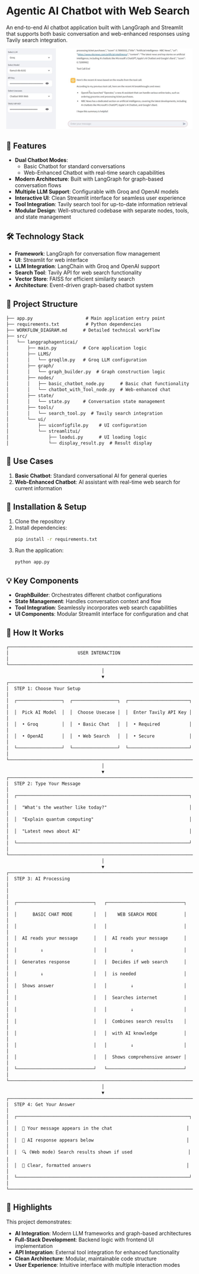 # Agentic AI Chatbot with Web Search

An end-to-end AI chatbot application built with LangGraph and Streamlit that supports both basic conversation and web-enhanced responses using Tavily search integration.

<img src="./images/chat_screenshot.JPG" width="600" alt="Screenshot">

## 🚀 Features

- **Dual Chatbot Modes**: 
  - Basic Chatbot for standard conversations
  - Web-Enhanced Chatbot with real-time search capabilities
- **Modern Architecture**: Built with LangGraph for graph-based conversation flows
- **Multiple LLM Support**: Configurable with Groq and OpenAI models
- **Interactive UI**: Clean Streamlit interface for seamless user experience
- **Tool Integration**: Tavily search tool for up-to-date information retrieval
- **Modular Design**: Well-structured codebase with separate nodes, tools, and state management

## 🛠️ Technology Stack

- **Framework**: LangGraph for conversation flow management
- **UI**: Streamlit for web interface
- **LLM Integration**: LangChain with Groq and OpenAI support
- **Search Tool**: Tavily API for web search functionality
- **Vector Store**: FAISS for efficient similarity search
- **Architecture**: Event-driven graph-based chatbot system

## 📁 Project Structure

```
├── app.py                    # Main application entry point
├── requirements.txt          # Python dependencies
├── WORKFLOW_DIAGRAM.md      # Detailed technical workflow
├── src/
│   └── langgraphagenticai/
│       ├── main.py          # Core application logic
│       ├── LLMS/
│       │   └── groqllm.py   # Groq LLM configuration
│       ├── graph/
│       │   └── graph_builder.py  # Graph construction logic
│       ├── nodes/
│       │   ├── basic_chatbot_node.py      # Basic chat functionality
│       │   └── chatbot_with_Tool_node.py  # Web-enhanced chat
│       ├── state/
│       │   └── state.py     # Conversation state management
│       ├── tools/
│       │   └── search_tool.py  # Tavily search integration
│       └── ui/
│           ├── uiconfigfile.py    # UI configuration
│           └── streamlitui/
│               ├── loadui.py      # UI loading logic
│               └── display_result.py  # Result display
```

## 🎯 Use Cases

1. **Basic Chatbot**: Standard conversational AI for general queries
2. **Web-Enhanced Chatbot**: AI assistant with real-time web search for current information

## 🔧 Installation & Setup

1. Clone the repository
2. Install dependencies:
   ```bash
   pip install -r requirements.txt
   ```
3. Run the application:
   ```bash
   python app.py
   ```

## 💡 Key Components

- **GraphBuilder**: Orchestrates different chatbot configurations
- **State Management**: Handles conversation context and flow
- **Tool Integration**: Seamlessly incorporates web search capabilities
- **UI Components**: Modular Streamlit interface for configuration and chat

## 🔄 How It Works

```
┌─────────────────────────────────────────────────────────────────────────┐
│                          USER INTERACTION                               │
└─────────────────────────────────────────────────────────────────────────┘
                                    │
                                    ▼
┌────────────────────────────────────────────────────────────────────────┐
│  STEP 1: Choose Your Setup                                             │
│  ┌─────────────────┐  ┌─────────────────┐  ┌───────────────────────┐   │
│  │  Pick AI Model  │  │  Choose Usecase │  │  Enter Tavily API Key │   │
│  │  • Groq         │  │  • Basic Chat   │  │  • Required           │   │
│  │  • OpenAI       │  │  • Web Search   │  │  • Secure             │   │
│  └─────────────────┘  └─────────────────┘  └───────────────────────┘   │
└────────────────────────────────────────────────────────────────────────┘
                                    │
                                    ▼
┌────────────────────────────────────────────────────────────────────────┐
│  STEP 2: Type Your Message                                             │
│  ┌─────────────────────────────────────────────────────────────────┐   │
│  │  "What's the weather like today?"                               │   │
│  │  "Explain quantum computing"                                    │   │
│  │  "Latest news about AI"                                         │   │
│  └─────────────────────────────────────────────────────────────────┘   │
└────────────────────────────────────────────────────────────────────────┘
                                    │
                                    ▼
┌────────────────────────────────────────────────────────────────────────┐
│  STEP 3: AI Processing                                                 │
│                                                                        │
│  ┌─────────────────────────────┐   ┌─────────────────────────────┐     │
│  │      BASIC CHAT MODE        │   │    WEB SEARCH MODE          │     │
│  │                             │   │                             │     │
│  │  AI reads your message      │   │  AI reads your message      │     │
│  │         ↓                   │   │         ↓                   │     │
│  │  Generates response         │   │  Decides if web search      │     │
│  │         ↓                   │   │  is needed                  │     │
│  │  Shows answer               │   │         ↓                   │     │
│  │                             │   │  Searches internet          │     │
│  │                             │   │         ↓                   │     │
│  │                             │   │  Combines search results    │     │
│  │                             │   │  with AI knowledge          │     │
│  │                             │   │         ↓                   │     │
│  │                             │   │  Shows comprehensive answer │     │
│  └─────────────────────────────┘   └─────────────────────────────┘     │
└────────────────────────────────────────────────────────────────────────┘
                                    │
                                    ▼
┌────────────────────────────────────────────────────────────────────────┐
│  STEP 4: Get Your Answer                                               │
│  ┌─────────────────────────────────────────────────────────────────┐   │
│  │  💬 Your message appears in the chat                            │   │
│  │  🤖 AI response appears below                                   │   │
│  │  🔍 (Web mode) Search results shown if used                     │   │
│  │  📝 Clear, formatted answers                                    │   │
│  └─────────────────────────────────────────────────────────────────┘    │
└─────────────────────────────────────────────────────────────────────────┘
```

## 🌟 Highlights

This project demonstrates:
- **AI Integration**: Modern LLM frameworks and graph-based architectures
- **Full-Stack Development**: Backend logic with frontend UI implementation
- **API Integration**: External tool integration for enhanced functionality
- **Clean Architecture**: Modular, maintainable code structure
- **User Experience**: Intuitive interface with multiple interaction modes
